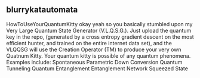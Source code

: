 ## blurrykatautomata
HowToUseYourQuantumKitty
okay yeah so you basically stumbled upon my Very Large Quantum State Generator (V.L.Q.S.G.).
Just upload the quantum key in the repo, (generated by a cross entropy gradient descent on the most efficient hunter, and trained on the entire internet data set), and the VLQQSG will use the Creation Operator (TM) to produce your very own Quatnum Kitty.
Your quantum kitty is possible of any quantum phenomena.
Examples include:
Spontaneous Parametric Down Conversion
Quantum Tunneling
Quantum Entanglement
Entanglement Network
Squeezed State
